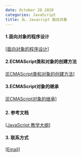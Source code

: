 ```yaml
---
date: October 28 2020
categories: JavaScript
title: 五、Javacript 面向对象
---
```


#### 1.面向对象的程序设计

[[面向对象的程序设计]](https://web-dolphin.github.io/2020/11/11/JavaScript/Tags/%E4%BA%94%E3%80%81Javacript%20%E9%9D%A2%E5%90%91%E5%AF%B9%E8%B1%A1/Tags/%E5%AF%B9%E8%B1%A1/%E9%9D%A2%E5%90%91%E5%AF%B9%E8%B1%A1%E7%9A%84%E7%A8%8B%E5%BA%8F%E8%AE%BE%E8%AE%A1/)

#### 2.ECMAScript类和对象的创建方法

[[ECMAScript类和对象的创建方法]](https://web-dolphin.github.io/2020/11/11/JavaScript/Tags/%E4%BA%94%E3%80%81Javacript%20%E9%9D%A2%E5%90%91%E5%AF%B9%E8%B1%A1/Tags/1.%20%E5%AF%B9%E8%B1%A1/5.1.2ECMAScript%E7%B1%BB%E5%92%8C%E5%AF%B9%E8%B1%A1%E7%9A%84%E5%88%9B%E5%BB%BA%E6%96%B9%E6%B3%95/)

#### 3.ECMAScript对象的继承

[[ECMAScript对象的继承]](https://web-dolphin.github.io/2020/11/11/JavaScript/Tags/%E4%BA%94%E3%80%81Javacript%20%E9%9D%A2%E5%90%91%E5%AF%B9%E8%B1%A1/Tags/4.%E7%BB%A7%E6%89%BF/ECMAScript%E5%AF%B9%E8%B1%A1%E7%9A%84%E7%BB%A7%E6%89%BF/)


### 
#### 2. 参考文档

[[JavaScript 教学大纲]](https://web-oyster.github.io/2020/10/28/JavaScript/Tutorial/JavaScript%E6%95%99%E5%AD%A6%E5%A4%A7%E7%BA%B2/)

#### 3. 联系方式

[[Email]](yuanmin8888@outlook.com)
